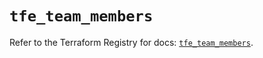# `tfe_team_members`

Refer to the Terraform Registry for docs: [`tfe_team_members`](https://registry.terraform.io/providers/hashicorp/tfe/0.43.0/docs/resources/team_members).
